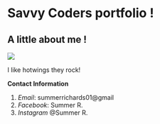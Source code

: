 # Savvy Coders portfolio !

## A little about me !




![](https://img.sndimg.com/food/image/upload/w_412,h_294,c_fill,fl_progressive,q_80/v1/img/recipes/51/97/5/pic5L61hj.jpg)

I like hotwings they rock!

**Contact Information**
1. _Email_: summerrichards01@gmail
2. _Facebook_: Summer R.
3. _Instagram_ @Summer R.

